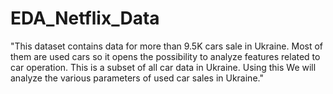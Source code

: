 # EDA_Netflix_Data
"This dataset contains data for more than 9.5K cars sale in Ukraine. Most of them are used cars so it opens the possibility to analyze features related to car operation. This is a subset of all car data in Ukraine. Using this We will analyze the various parameters of used car sales in Ukraine."
